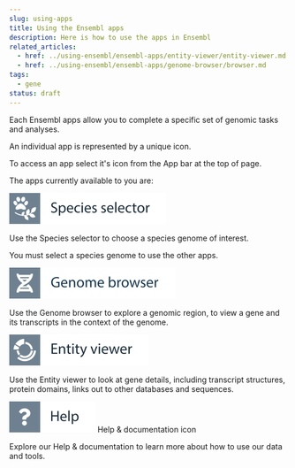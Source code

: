 ```yaml
---
slug: using-apps
title: Using the Ensembl apps
description: Here is how to use the apps in Ensembl
related_articles:
  - href: ../using-ensembl/ensembl-apps/entity-viewer/entity-viewer.md
  - href: ../using-ensembl/ensembl-apps/genome-browser/browser.md
tags:
  - gene
status: draft
---
```


Each Ensembl apps allow you to complete a specific set of genomic tasks and analyses. 

An individual app is represented by a unique icon. 

To access an app select it's icon from the App bar at the top of page.

The apps currently available to you are:

![](../../img/id-species-selector.svg)

Use the Species selector to choose a species genome of interest. 

You must select a species genome to use the other apps.

![](../../img/id-genome-browser.svg)

Use the Genome browser to explore a genomic region, to view a gene and its transcripts in the context of the genome.

![](../../img/id-entity-viewer.svg)

Use the Entity viewer to look at gene details, including transcript structures, protein domains, links out to other databases and sequences.

![](../../img/id-help.svg)
Help & documentation icon

Explore our Help & documentation to learn more about how to use our data and tools.
